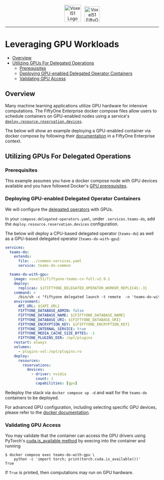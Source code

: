 <!-- markdownlint-disable no-inline-html line-length -->
<!-- markdownlint-disable-next-line first-line-heading -->
<div align="center">
<p align="center">

<img alt="Voxel51 Logo" src="https://user-images.githubusercontent.com/25985824/106288517-2422e000-6216-11eb-871d-26ad2e7b1e59.png" height="55px"> &nbsp;
<img alt="Voxel51 FiftyOne" src="https://user-images.githubusercontent.com/25985824/106288518-24bb7680-6216-11eb-8f10-60052c519586.png" height="50px">

</p>
</div>
<!-- markdownlint-enable no-inline-html line-length -->

---

# Leveraging GPU Workloads

<!-- toc -->

- [Overview](#overview)
- [Utilizing GPUs For Delegated Operations](#utilizing-gpus-for-delegated-operations)
  - [Prerequisites](#prerequisites)
  - [Deploying GPU-enabled Delegated Operator Containers](#deploying-gpu-enabled-delegated-operator-containers)
  - [Validating GPU Access](#validating-gpu-access)

<!-- tocstop -->

## Overview

Many machine learning applications utilize
GPU hardware for intensive computations.
The FiftyOne Enterprise docker compose files allow users to schedule containers on
GPU-enabled nodes using a service's
[`deploy.resource.reservation.devices`][compose-deploy-resources].

The below will show an example deploying a GPU-enabled container via docker
compose by following their
[documentation][compose-gpu-how-to]
in a FiftyOne Enterprise context.

## Utilizing GPUs For Delegated Operations

### Prerequisites

This example assumes you have a docker compose node with GPU devices available
and you have followed Docker's
[GPU prerequisites][compose-gpu-resources].

### Deploying GPU-enabled Delegated Operator Containers

We will configure the
[delegated operators](./configuring-delegated-operators.md)
with GPUs.

In your `compose.delegated-operators.yaml`, under `.services.teams-do`,
add the `deploy.resource.reservation.devices` configuration.

The below will deploy a CPU-based delegated operator (`teams-do`) as well
as a GPU-based delegated operator (`teams-do-with-gpu`):

```yaml
services:
  teams-do:
    extends:
      file: ../common-services.yaml
      service: teams-do-common

  teams-do-with-gpu:
    image: voxel51/fiftyone-teams-cv-full:v2.9.1
    deploy:
      replicas: ${FIFTYONE_DELEGATED_OPERATOR_WORKER_REPLICAS:-3}
    command: >
      /bin/sh -c "fiftyone delegated launch -t remote  -n 'teams-do-with-gpu'"
    environment:
      API_URL: ${API_URL}
      FIFTYONE_DATABASE_ADMIN: false
      FIFTYONE_DATABASE_NAME: ${FIFTYONE_DATABASE_NAME}
      FIFTYONE_DATABASE_URI: ${FIFTYONE_DATABASE_URI}
      FIFTYONE_ENCRYPTION_KEY: ${FIFTYONE_ENCRYPTION_KEY}
      FIFTYONE_INTERNAL_SERVICE: true
      FIFTYONE_MEDIA_CACHE_SIZE_BYTES: -1
      FIFTYONE_PLUGINS_DIR: /opt/plugins
    restart: always
    volumes:
      - plugins-vol:/opt/plugins:ro
    deploy:
      resources:
        reservations:
          devices:
            - driver: nvidia
              count: 1
              capabilities: [gpu]
```

Redeploy the stack via `docker compose up -d` and wait for the
`teams-do` containers to be deployed.

For advanced GPU configuration, including selecting specific GPU devices,
please refer to the
[docker documentation][compose-gpu-how-to].

### Validating GPU Access

You may validate that the container can access the GPU drivers using
PyTorch's
[cuda.is_available method][pytorch-cuda-is-available]
by execing into the container and running

```shell
$ docker compose exec teams-do-with-gpu \
    python -c 'import torch; print(torch.cuda.is_available())'
True
```

If `True` is printed, then computations may run on GPU hardware.

<!-- Reference Links -->

[compose-deploy-resources]: https://docs.docker.com/reference/compose-file/deploy/#resources
[compose-gpu-how-to]: https://docs.docker.com/compose/how-tos/gpu-support/
[compose-gpu-resources]: https://docs.docker.com/engine/containers/resource_constraints/#gpu
[pytorch-cuda-is-available]: https://pytorch.org/docs/stable/generated/torch.cuda.is_available.html

